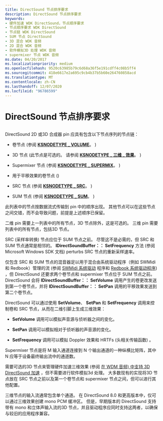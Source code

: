 ```yaml
---
title: DirectSound 节点排序要求
description: DirectSound 节点排序要求
keywords:
- 硬件加速 WDK DirectSound，节点顺序要求
- 节点顺序要求 WDK DirectSound
- 节点链 WDK DirectSound
- SUM 节点 DirectSound
- 3D 混合 WDK 音频
- 2D 混合 WDK 音频
- 软件模拟3D 处理 WDK 音频
- supermixer 节点 WDK 音频
ms.date: 04/20/2017
ms.localizationpriority: medium
ms.openlocfilehash: 9520c63985b79c6d68a36f5e191cdff4c08b5ff4
ms.sourcegitcommit: 418e6617e2a695c9cb4b37b5b60e264760858acd
ms.translationtype: MT
ms.contentlocale: zh-CN
ms.lasthandoff: 12/07/2020
ms.locfileid: "96786599"
---
```

# <a name="directsound-node-ordering-requirements"></a>DirectSound 节点排序要求


## <span id="directsound_node_ordering_requirements"></span><span id="DIRECTSOUND_NODE_ORDERING_REQUIREMENTS"></span>


DirectSound 2D 或3D 合成器 pin 应具有包含以下节点序列的节点链：

-   卷节点 (参阅 [**KSNODETYPE \_ VOLUME**](./ksnodetype-volume.md)。 ) 

-   3D 节点 (此节点是可选的。 请参阅 [**KSNODETYPE \_ 三维 \_ 效果**](./ksnodetype-3d-effects.md)。 ) 

-   Supermixer 节点 (参阅 [**KSNODETYPE \_ SUPERMIX**](./ksnodetype-supermix.md)。 ) 

-   用于平移效果的卷节点 () 

-   SRC 节点 (参阅 [**KSNODETYPE \_ SRC**](./ksnodetype-src.md)。 ) 

-   SUM 节点 (参阅 [**KSNODETYPE \_ SUM**](./ksnodetype-sum.md)。 ) 

此列表中的节点按数据流式传输到 pin 中的顺序出现。 其他节点可以在这些节点之间交错，而不会导致问题，前提是上述顺序已保留。

二维 pin 需要上一列表中的所有节点，3D 节点除外，这是可选的。 三维 pin 需要列表中的所有节点，包括3D 节点。

SRC (采样率转换) 节点应位于 SUM 节点之前。 尽管这不是必需的，但 SRC 和 SUM 节点通常是相邻的。 **IDirectSoundBuffer：： SetFrequency** 方法 (参阅 Microsoft Windows SDK 文档) perturbs SRC 节点的重新采样速率。

仅包含 SRC 和 SUM 节点的混音器足以用于混合由系统驱动程序（例如 SWMidi 和 Redbook）管理的流 (参阅 [SWMidi 系统驱动](kernel-mode-wdm-audio-components.md#swmidi_system_driver) 程序和 [Redbook 系统驱动程序](kernel-mode-wdm-audio-components.md#redbook_system_driver)) ，但 DirectSound 还要求两个卷节点和 supermixer 节点位于 SUM 节点之前。 DirectSound 会将 **IDirectSoundBuffer：： SetVolume** 调用产生的卷更改发送到第一个卷节点，并将 **IDirectSoundBuffer：： SetPan** 调用的平移效果发送到第二个卷节点。

DirectSound 可以通过使用 **SetVolume**、 **SetPan** 和 **SetFrequency** 调用来控制卷和 SRC 节点，从而在二维引脚上生成三维效果：

-   **SetVolume** 调用可以模拟声音源与侦听器之间的变化。

-   **SetPan** 调用可以模拟相对于侦听器的声音源的变化。

-   **SetFrequency** 调用可以模拟 Doppler 效果和 HRTFs (头相关传输函数) 。

Supermixer 节点是将 M 输入通道连接到 N 个输出通道的一种纵横比矩阵，其中 N 应等于设备最终输出流中的通道数。

需要可选的3D 节点来管理硬件加速三维效果 (参阅 [在 WDM 音频) 中支持 3D DirectSound 加速](supporting-3d-directsound-acceleration-in-wdm-audio.md) ，但不需要进行软件模拟3d 处理。 大多数现有的实现将3D 节点放在 SRC 节点之前以及第一个卷节点和 supermixer 节点之间，但可以进行其他配置。

三维节点的输入流通常包含单个通道。 在 DirectSound 8.0 和更高版本中，仅可以通过三维效果创建 mono PCM 缓冲区。 但是，早期版本的 DirectSound 支持带有 mono 和立体声输入流的3D 节点，并且驱动程序应同时支持这两者，以确保与较旧的应用程序兼容。

 


